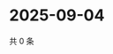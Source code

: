 # 2025-09-04

共 0 条

<!-- BEGIN ZHIHUQUESTIONS -->
<!-- 最后更新时间 Thu Sep 04 2025 18:11:38 GMT+0800 (China Standard Time) -->

<!-- END ZHIHUQUESTIONS -->
